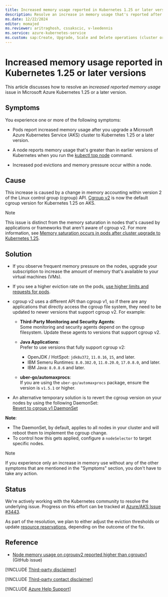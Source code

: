 ```yaml
---
title: Increased memory usage reported in Kubernetes 1.25 or later versions
description: Resolve an increase in memory usage that's reported after you upgrade an Azure Kubernetes Service (AKS) cluster to Kubernetes 1.25.x.
ms.date: 12/22/2024
editor: momajed
ms.reviewer: aritraghosh, cssakscic, v-leedennis
ms.service: azure-kubernetes-service
ms.custom: sap:Create, Upgrade, Scale and Delete operations (cluster or nodepool)
---
```

# Increased memory usage reported in Kubernetes 1.25 or later versions

This article discusses how to resolve an *increased reported memory usage* issue in Microsoft Azure Kubernetes 1.25 or a later version.

## Symptoms

You experience one or more of the following symptoms:

- Pods report increased memory usage after you upgrade a Microsoft Azure Kubernetes Service (AKS) cluster to Kubernetes 1.25 or a later version.

- A node reports memory usage that's greater than in earlier versions of Kubernetes when you run the [kubectl top node](https://kubernetes.io/docs/reference/generated/kubectl/kubectl-commands#-em-node-em-) command.

- Increased pod evictions and memory pressure occur within a node.

## Cause

This increase is caused by a change in memory accounting within version 2 of the Linux control group (cgroup) API. [Cgroup v2](https://kubernetes.io/docs/concepts/architecture/cgroups/) is now the default cgroup version for Kubernetes 1.25 on AKS.

> [!NOTE]  
> This issue is distinct from the memory saturation in nodes that's caused by applications or frameworks that aren't aware of cgroup v2. For more information, see [Memory saturation occurs in pods after cluster upgrade to Kubernetes 1.25](./aks-memory-saturation-after-upgrade.md).

## Solution

- If you observe frequent memory pressure on the nodes, upgrade your subscription to increase the amount of memory that's available to your virtual machines (VMs).

- If you see a higher eviction rate on the pods, [use higher limits and requests for pods](/azure/aks/developer-best-practices-resource-management#define-pod-resource-requests-and-limits).

- cgroup v2 uses a different API than cgroup v1, so if there are any applications that directly access the cgroup file system, they need to be updated to newer versions that support cgroup v2. For example:

  - **Third-Party Monitoring and Security Agents**:  
    Some monitoring and security agents depend on the cgroup filesystem. Update these agents to versions that support cgroup v2.

  - **Java Applications**:  
    Prefer to use versions that fully support cgroup v2:
    - OpenJDK / HotSpot: `jdk8u372`, `11.0.16`, `15`, and later.
    - IBM Semeru Runtimes: `8.0.382.0`, `11.0.20.0`, `17.0.8.0`, and later.
    - IBM Java: `8.0.8.6` and later.

  - **uber-go/automaxprocs**:  
    If you are using the `uber-go/automaxprocs` package, ensure the version is `v1.5.1` or higher.

- An alternative temporary solution is to revert the cgroup version on your nodes by using the following DaemonSet:  
[Revert to cgroup v1 DaemonSet](https://github.com/Azure/AKS/blob/master/examples/cgroups/revert-cgroup-v1.yaml)

**Note**:  
- The DaemonSet, by default, applies to all nodes in your cluster and will reboot them to implement the cgroup change.  
- To control how this gets applied, configure a `nodeSelector` to target specific nodes.


> [!NOTE]  
> If you experience only an increase in memory use without any of the other symptoms that are mentioned in the "Symptoms" section, you don't have to take any action.

## Status

We're actively working with the Kubernetes community to resolve the underlying issue. Progress on this effort can be tracked at [Azure/AKS Issue #3443](https://github.com/kubernetes/kubernetes/issues/118916). 

As part of the resolution, we plan to either adjust the eviction thresholds or update [resource reservations](/azure/aks/concepts-clusters-workloads#resource-reservations), depending on the outcome of the fix.

## Reference

- [Node memory usage on cgroupv2 reported higher than cgroupv1](https://github.com/kubernetes/kubernetes/issues/118916) (GitHub issue)

[!INCLUDE [Third-party disclaimer](../../../includes/third-party-disclaimer.md)]

[!INCLUDE [Third-party contact disclaimer](../../../includes/third-party-contact-disclaimer.md)]

[!INCLUDE [Azure Help Support](../../../includes/azure-help-support.md)]

